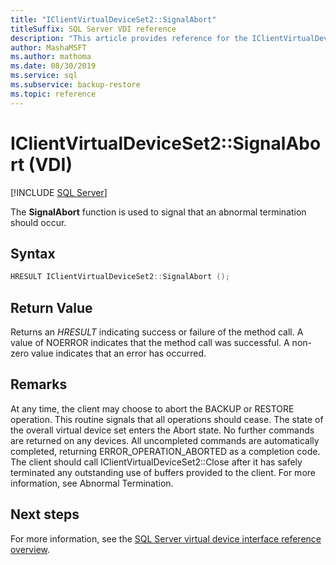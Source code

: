 ```yaml
---
title: "IClientVirtualDeviceSet2::SignalAbort"
titleSuffix: SQL Server VDI reference
description: "This article provides reference for the IClientVirtualDeviceSet2::SignalAbort command."
author: MashaMSFT
ms.author: mathoma
ms.date: 08/30/2019
ms.service: sql
ms.subservice: backup-restore
ms.topic: reference
---
```


# IClientVirtualDeviceSet2::SignalAbort (VDI)

[!INCLUDE [SQL Server](../../../includes/applies-to-version/sqlserver.md)]

The **SignalAbort** function is used to signal that an abnormal termination should occur.

## Syntax

```c
HRESULT IClientVirtualDeviceSet2::SignalAbort ();
```

## Return Value

Returns an *HRESULT* indicating success or failure of the method call. A value of NOERROR indicates that the method call was successful. A non-zero value indicates that an error has occurred.

## Remarks

At any time, the client may choose to abort the BACKUP or RESTORE operation. This routine signals that all operations should cease. The state of the overall virtual device set enters the Abort state. No further commands are returned on any devices. All uncompleted commands are automatically completed, returning ERROR_OPERATION_ABORTED as a completion code. The client should call IClientVirtualDeviceSet2::Close after it has safely terminated any outstanding use of buffers provided to the client. For more information, see Abnormal Termination.

## Next steps

For more information, see the [SQL Server virtual device interface reference overview](reference-virtual-device-interface.md).
